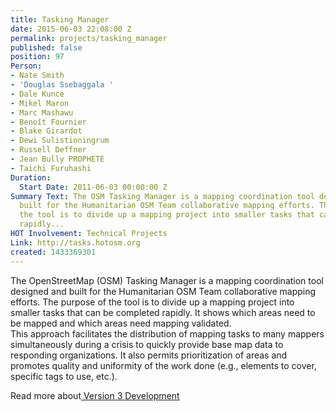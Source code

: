 ```yaml
---
title: Tasking Manager
date: 2015-06-03 22:08:00 Z
permalink: projects/tasking_manager
published: false
position: 97
Person:
- Nate Smith
- 'Douglas Ssebaggala '
- Dale Kunce
- Mikel Maron
- Marc Mashawu
- Benoît Fournier
- Blake Girardot
- Dewi Sulistioningrum
- Russell Deffner
- Jean Bully PROPHETE
- Taichi Furuhashi
Duration:
  Start Date: 2011-06-03 00:00:00 Z
Summary Text: The OSM Tasking Manager is a mapping coordination tool designed and
  built for the Humanitarian OSM Team collaborative mapping efforts. The purpose of
  the tool is to divide up a mapping project into smaller tasks that can be completed
  rapidly...
HOT Involvement: Technical Projects
Link: http://tasks.hotosm.org
created: 1433369301
---
```


<p>The OpenStreetMap (OSM) Tasking Manager is a mapping coordination tool designed and built for the Humanitarian OSM Team collaborative mapping efforts. The purpose of the tool is to divide up a mapping project into smaller tasks that can be completed rapidly. It shows which areas need to be mapped and which areas need mapping validated.<br>This approach facilitates the distribution of mapping tasks to many mappers simultaneously during a crisis to quickly provide base map data to responding organizations. It also permits prioritization of areas and promotes quality and uniformity of the work done (e.g., elements to cover, specific tags to use, etc.).</p><p>Read more about<a href="https://www.hotosm.org/projects/osm_tasking_manager_30_development"> Version 3 Development</a></p>
